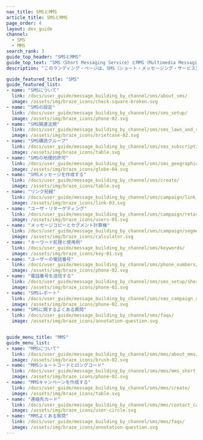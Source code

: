 ```yaml
---
nav_title: SMSとMMS
article_title: SMSとMMS
page_order: 4
layout: dev_guide
channel:
  - SMS
  - MMS
search_rank: 3
guide_top_header: "SMSとMMS"
guide_top_text: "SMS（Short Messaging Service）とMMS（Multimedia Messaging Service）は、電話番号を利用するため、他のメッセージング・チャネルよりもダイレクトにユーザーにアプローチでき、リアルタイムで連絡を取ることができる。Braze SMSまたはMMSを使い始めるには、以下のトピックをチェックしよう！<br><br>以下のトピックのどれにも準備ができていない？BrazeのSMSを知るには、<a href='/docs/user_guide/onboarding_with_braze/sms_setup/'>SMSセットアップ</a>コレクションに進んでください。<br><br>**SMSとMMSは一部のBrazeパッケージでのみ利用可能。まずはアカウント・マネージャーかカスタマー・サクセス・マネージャーに連絡を。"
description: "このランディング・ページは、SMS（ショート・メッセージング・サービス）とMMS（マルチメディア・メッセージング・サービス）のホーム・ページである。これらのサービスでは、ユーザーの電話番号を利用するため、他のほとんどのメッセージング・チャンネルよりもダイレクトな方法で、リアルタイムで連絡を取ることができる。"

guide_featured_title: "SMS"
guide_featured_list:
- name: "SMSについて"
  link: /docs/user_guide/message_building_by_channel/sms/about_sms/
  image: /assets/img/braze_icons/check-square-broken.svg
- name: "SMSの設定"
  link: /docs/user_guide/message_building_by_channel/sms/sms_setup/
  image: /assets/img/braze_icons/phone-02.svg
- name: "SMS関連法規"
  link: /docs/user_guide/message_building_by_channel/sms/sms_laws_and_regulations/
  image: /assets/img/braze_icons/briefcase-02.svg
- name: "SMS購読グループ"
  link: /docs/user_guide/message_building_by_channel/sms/sms_subscription_group/
  image: /assets/img/braze_icons/table.svg
- name: "SMSの地理的許可"
  link: /docs/user_guide/message_building_by_channel/sms/sms_geographic_permissions/
  image: /assets/img/braze_icons/globe-04.svg
- name: "SMSメッセージを作成する"
  link: /docs/user_guide/message_building_by_channel/sms/create/
  image: /assets/img/braze_icons/table.svg
- name: "リンク短縮"
  link: /docs/user_guide/message_building_by_channel/sms/campaign/link_shortening/
  image: /assets/img/braze_icons/link-03.svg
- name: "ユーザ・リターゲティング"
  link: /docs/user_guide/message_building_by_channel/sms/campaign/retargeting/
  image: /assets/img/braze_icons/users-01.svg
- name: "メッセージコピーとセグメント計算機"
  link: /docs/user_guide/message_building_by_channel/sms/campaign/segments/
  image: /assets/img/braze_icons/calculator.svg
- name: "キーワード処理と使用例"
  link: /docs/user_guide/message_building_by_channel/sms/keywords/
  image: /assets/img/braze_icons/key-01.svg
- name: "ユーザーの電話番号"
  link: /docs/user_guide/message_building_by_channel/sms/phone_numbers/user_phone_numbers/
  image: /assets/img/braze_icons/phone-02.svg
- name: "電話番号を送信する"
  link: /docs/user_guide/message_building_by_channel/sms/sms_setup/short_and_long_codes/
  image: /assets/img/braze_icons/phone-02.svg
- name: "SMSレポート"
  link: /docs/user_guide/message_building_by_channel/sms/sms_campaign_analytics/
  image: /assets/img/braze_icons/phone-02.svg
- name: "SMSに関するよくある質問"
  link: /docs/user_guide/message_building_by_channel/sms/faqs/
  image: /assets/img/braze_icons/annotation-question.svg


guide_menu_title: "MMS"
guide_menu_list:
- name: "MMSについて"
  link: /docs/user_guide/message_building_by_channel/sms/mms/about_mms/
  image: /assets/img/braze_icons/brush-02.svg
- name: "MMSショートコードとロングコード"
  link: /docs/user_guide/message_building_by_channel/sms/mms/mms_short_long_codes/
  image: /assets/img/braze_icons/phone-02.svg
- name: "MMSキャンペーンを作成する"
  link: /docs/user_guide/message_building_by_channel/sms/mms/create/
  image: /assets/img/braze_icons/table.svg
- name: "連絡先カード"
  link: /docs/user_guide/message_building_by_channel/sms/mms/contact_card/
  image: /assets/img/braze_icons/user-circle.svg
- name: "MMSよくある質問"
  link: /docs/user_guide/message_building_by_channel/sms/mms/faqs/
  image: /assets/img/braze_icons/annotation-question.svg
---
```


